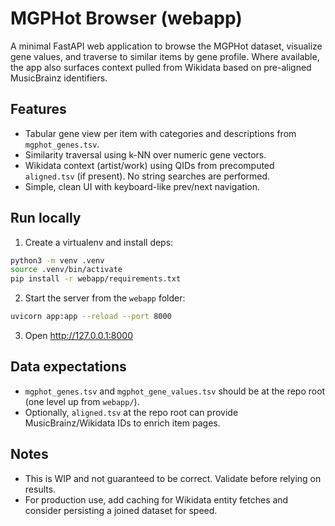 # MGPHot Browser (webapp)

A minimal FastAPI web application to browse the MGPHot dataset, visualize gene values, and traverse to similar items by gene profile. Where available, the app also surfaces context pulled from Wikidata based on pre-aligned MusicBrainz identifiers.

## Features

- Tabular gene view per item with categories and descriptions from `mgphot_genes.tsv`.
- Similarity traversal using k-NN over numeric gene vectors.
- Wikidata context (artist/work) using QIDs from precomputed `aligned.tsv` (if present). No string searches are performed.
- Simple, clean UI with keyboard-like prev/next navigation.

## Run locally

1. Create a virtualenv and install deps:

```bash
python3 -m venv .venv
source .venv/bin/activate
pip install -r webapp/requirements.txt
```

2. Start the server from the `webapp` folder:

```bash
uvicorn app:app --reload --port 8000
```

3. Open http://127.0.0.1:8000

## Data expectations

- `mgphot_genes.tsv` and `mgphot_gene_values.tsv` should be at the repo root (one level up from `webapp/`).
- Optionally, `aligned.tsv` at the repo root can provide MusicBrainz/Wikidata IDs to enrich item pages.

## Notes

- This is WIP and not guaranteed to be correct. Validate before relying on results.
- For production use, add caching for Wikidata entity fetches and consider persisting a joined dataset for speed.
